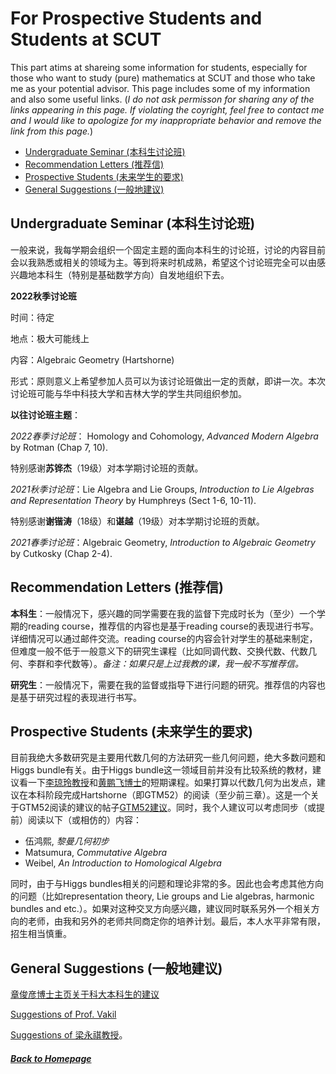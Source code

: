 # For Prospective Students and Students at SCUT

This part atims at shareing some information for students, especially for those who want to study (pure) mathematics at SCUT and those who take me as your potential advisor. This page includes some of my information and also some useful links. (*I do not ask permisson for sharing any of the links appearing in this page. If violating the coyright, feel free to contact me and I would like to apologize for my inappropriate behavior and remove the link from this page.*) 

* [Undergraduate Seminar (本科生讨论班)](#UndGradSemi)
* [Recommendation Letters (推荐信)](#Recomm)
* [Prospective Students (未来学生的要求)](#ProspStu)
* [General Suggestions (一般地建议)](#GenSug)

<h2 id="UndGrasemi"> Undergraduate Seminar (本科生讨论班) </h2>

一般来说，我每学期会组织一个固定主题的面向本科生的讨论班，讨论的内容目前会以我熟悉或相关的领域为主。等到将来时机成熟，希望这个讨论班完全可以由感兴趣地本科生（特别是基础数学方向）自发地组织下去。

**2022秋季讨论班**

时间：待定

地点：极大可能线上

内容：Algebraic Geometry (Hartshorne)

形式：原则意义上希望参加人员可以为该讨论班做出一定的贡献，即讲一次。本次讨论班可能与华中科技大学和吉林大学的学生共同组织参加。

**以往讨论班主题**：

*2022春季讨论班*： Homology and Cohomology, *Advanced Modern Algebra* by Rotman (Chap 7, 10). 

特别感谢**苏铧杰**（19级）对本学期讨论班的贡献。

*2021秋季讨论班*：Lie Algebra and Lie Groups, *Introduction to Lie Algebras and Representation Theory* by Humphreys (Sect 1-6, 10-11). 

特别感谢**谢锴涛**（18级）和**谌越**（19级）对本学期讨论班的贡献。

*2021春季讨论班*：Algebraic Geometry, *Introduction to Algebraic Geometry* by Cutkosky (Chap 2-4).

<h2 id="Recomm"> Recommendation Letters (推荐信) </h2>

**本科生**：一般情况下，感兴趣的同学需要在我的监督下完成时长为（至少）一个学期的reading course，推荐信的内容也是基于reading course的表现进行书写。详细情况可以通过邮件交流。reading course的内容会针对学生的基础来制定，但难度一般不低于一般意义下的研究生课程（比如同调代数、交换代数、代数几何、李群和李代数等）。*备注：如果只是上过我教的课，我一般不写推荐信。*

**研究生**：一般情况下，需要在我的监督或指导下进行问题的研究。推荐信的内容也是基于研究过程的表现进行书写。

<h2 id="ProspStu"> Prospective Students (未来学生的要求) </h2>

目前我绝大多数研究是主要用代数几何的方法研究一些几何问题，绝大多数问题和Higgs bundle有关。由于Higgs bundle这一领域目前并没有比较系统的教材，建议看一下[李琼玲教授](https://www.srmc.pku.edu.cn/tzgg/137261.htm)和[黄鹏飞博士](http://www.cim.nankai.edu.cn/2022/0627/c11453a460256/page.htm)的短期课程。如果打算以代数几何为出发点，建议在本科阶段完成Hartshorne（即GTM52）的阅读（至少前三章）。这是一个关于GTM52阅读的建议的帖子[GTM52建议](https://exp.newsmth.net/topic/article/a05e7dbb3c14e84b222a7bc0bd4e6bea)。同时，我个人建议可以考虑同步（或提前）阅读以下（或相仿的）内容：

* 伍鸿熙, *黎曼几何初步*
* Matsumura, *Commutative Algebra*
* Weibel, *An Introduction to Homological Algebra*

同时，由于与Higgs bundles相关的问题和理论非常的多。因此也会考虑其他方向的问题（比如representation theory, Lie groups and Lie algebras, harmonic bundles and etc.）。如果对这种交叉方向感兴趣，建议同时联系另外一个相关方向的老师，由我和另外的老师共同商定你的培养计划。最后，本人水平非常有限，招生相当慎重。

<h2 id="GenSug"> General Suggestions (一般地建议) </h2>

[章俊彦博士主页关于科大本科生的建议](http://home.ustc.edu.cn/~yx3x/USTCdata.html)

[Suggestions of Prof. Vakil](http://math.stanford.edu/~vakil/potentialstudents.html) 

[Suggestions of 梁永祺教授](http://staff.ustc.edu.cn/~yqliang/files/teaching.htm)。

##### [Back to Homepage](index.md)

